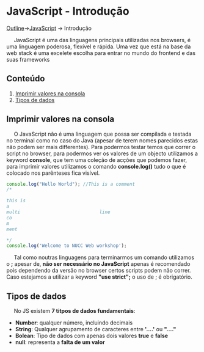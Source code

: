 # JavaScript - Introdução
[Outline](https://github.com/eamorgado/NUCC-2020-2021-Web/blob/main/README.md)->[JavaScript](https://github.com/eamorgado/NUCC-2020-2021-Web/blob/main/Docs/JavaScript/JavaScript.md) -> Introdução

&nbsp;&nbsp;&nbsp;&nbsp; JavaScript é uma das linguagens principais utilizadas nos browsers, é uma linguagem poderosa, flexível e rápida. Uma vez que está na base da web stack é uma excelete escolha para entrar no mundo do frontend e das suas frameworks

## Conteúdo
1. [Imprimir valores na consola](#Imprimir-valores-na-consola)  
2. [Tipos de dados](#Tipos-de-dados)

## Imprimir valores na consola
&nbsp;&nbsp;&nbsp;&nbsp; O JavaScript não é uma linguagem que possa ser compilada e testada no terminal como no caso do Java (apesar de terem nomes parecidos estas não podem ser mais differentes). Para podermos testar temos que correr o script no browser, para podermos ver os valores de um objecto utilizamos a keyword **console**, que tem uma coleção de acções que podemos fazer, para imprimir valores utilizamos o comando **console.log()** tudo o que é colocado nos parênteses fica visível.

```javascript
console.log("Hello World"); //This is a comment
/*

this is
a 
multi                             line
co
m
ment

*/
console.log('Welcome to NUCC Web workshop');
```

&nbsp;&nbsp;&nbsp;&nbsp; Tal como noutras linguagens para terminarmos um comando utilizamos o **;** apesar de, **não ser necessário no JavaScript** apenas é recomendado pois dependendo da versão no browser  certos scripts podem não correr. Caso estejamos a utilizar a keyword **"use strict";** o uso de ; é obrigatório.


## Tipos de dados
&nbsp;&nbsp;&nbsp;&nbsp; No JS existem **7 titpos de dados fundamentais**:
+ **Number**: qualquer número, incluindo decimais  
+ **String**: Qualquer agrupamento de caracteres entre **'....'** ou **"...."**  
+ **Bolean**: Tipo de dados com apenas dois valores **true** e **false**  
+ **null**: representa a **falta de um valor**  

